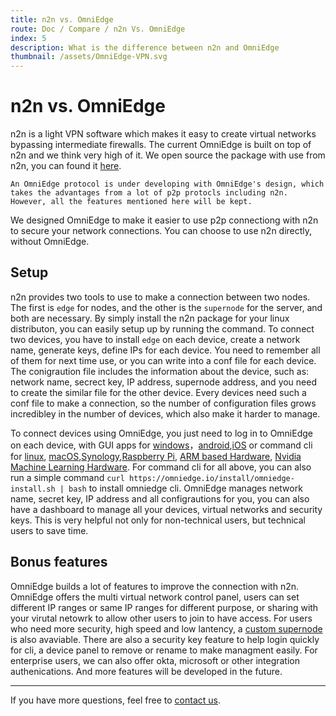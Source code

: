 ```yaml
---
title: n2n vs. OmniEdge
route: Doc / Compare / n2n Vs. OmniEdge
index: 5
description: What is the difference between n2n and OmniEdge
thumbnail: /assets/OmniEdge-VPN.svg
---
```


# n2n vs. OmniEdge

n2n is a light VPN software which makes it easy to create virtual networks bypassing intermediate firewalls. The current OmniEdge is built on top of n2n and we think very high of it. We open source the package with use from n2n, you can found it [here](https://omniedge.io/docs/article/Opensource).

```
An OmniEdge protocol is under developing with OmniEdge's design, which takes the advantages from a lot of p2p protocls including n2n. However, all the features mentioned here will be kept.
```

We designed OmniEdge to make it easier to use p2p connectiong with n2n to secure your network connections. You can choose to use n2n directly, without OmniEdge. 

## Setup

n2n provides two tools to use to make a connection between two nodes. The first is `edge` for nodes, and the other is the `supernode` for the server, and both are necessary. By simply install the n2n package for your linux distributon, you can easily setup up by running the command. To connect two devices, you have to install `edge` on each device, create a network name, generate keys, define IPs for each device. You need to remember all of them for next time use, or you can write into a conf file for each device. The conigraution file includes the information about the device, such as: network name, secrect key, IP address, supernode address, and you need to create the similar file for the other device. Every devices need such a conf file to make a connection, so the number of configuration files grows incredibley in the number of devices, which also make it harder to manage. 

To connect devices using OmniEdge, you just need to log in to OmniEdge on each device, with GUI apps for [windows](/download/windows)，[android](/download/windows),[iOS]() or command cli for [linux](/download/linuxcli), [macOS](/download/macos),[Synology](/download/synology),[Raspberry Pi](/download/rasp), [ARM based Hardware](/download/embedded), [Nvidia Machine Learning Hardware](/download/nvidia). For command cli for all above, you can also run a simple command `curl https://omniedge.io/install/omniedge-install.sh | bash` to install omniedge cli. OmniEdge manages network name, secret key, IP address and all configrautions for you, you can also have a dashboard to manage all your devices, virtual networks and security keys. This is very helpful not only for non-technical users, but technical users to save time. 

## Bonus features

OmniEdge builds a lot of features to improve the connection with n2n. OmniEdge offers the multi virtual network control panel, users can set different IP ranges or same IP ranges for different purpose, or sharing with your virutal netowrk to allow other users to join to have access. For users who need more security, high speed and low lantency, a [custom supernode](/docs#6-customize-supernode) is also avaviable. There are also a security key feature to help login quickly for cli, a device panel to remove or rename to make managment easily. For enterprise users, we can also offer okta, microsoft or other integration authenications. And more features will be developed in the future.

-----

If you have more questions, feel free to [contact us](mailto:support@omniedge.io).
